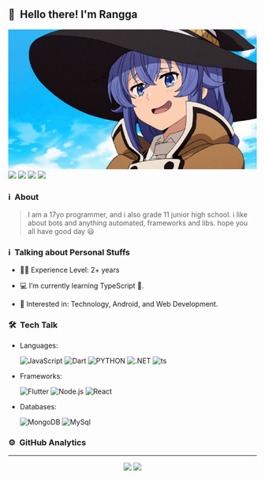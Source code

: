 ## 👋 &nbsp;Hello there! I'm Rangga

![banner](https://raw.githubusercontent.com/xrangga/xrangga/master/banner.jpeg)
[<img src="https://img.shields.io/badge/WhatsApp-25D366?style=for-the-badge&logo=whatsapp&logoColor=white"/>](https://api.whatsapp.com/send/?phone=6281297980063)
[<img src="https://img.shields.io/badge/Gmail-D14836?style=for-the-badge&logo=gmail&logoColor=white"/>](https://inbox.google.com/mail/?view=cm&fs=1&to=rangganak094@gmail.com)
[<img src="https://img.shields.io/badge/linkedin-%230077B5.svg?&style=for-the-badge&logo=linkedin&logoColor=white"/>](https://www.linkedin.com/in/rangga-septian-hendiansyah-98029420a/)
[<img src = "https://img.shields.io/badge/instagram-%23E4405F.svg?&style=for-the-badge&logo=instagram&logoColor=white">](https://www.instagram.com/xrangga/)

### ℹ️ &nbsp;About

> I am a 17yo programmer, and i also grade 11 junior high school. i like about bots and anything automated, frameworks and libs. hope you all have good day 😃

### ℹ️ &nbsp;Talking about Personal Stuffs

- 👨‍🎓 Experience Level: 2+ years

- 💻 I’m currently learning TypeScript 🚀.

- 🧩 Interested in: Technology, Android, and Web Development.

### 🛠 &nbsp;Tech Talk

- Languages: &nbsp;

  ![JavaScript](https://img.shields.io/badge/JavaScript-323330?style=for-the-badge&logo=javascript&logoColor=F7DF1E)
  ![Dart](https://img.shields.io/badge/Dart-0175C2?style=for-the-badge&logo=dart&logoColor=white)
  ![PYTHON](https://img.shields.io/badge/Python-14354C?style=for-the-badge&logo=python&logoColor=white)
  ![.NET](https://img.shields.io/badge/.NET-5C2D91?style=for-the-badge&logo=.net&logoColor=white)
  ![ts](https://img.shields.io/badge/TypeScript-007ACC?style=for-the-badge&logo=typescript&logoColor=white)

- Frameworks: &nbsp;

  ![Flutter](https://img.shields.io/badge/Flutter-02569B?style=for-the-badge&logo=flutter&logoColor=white)
  ![Node.js](https://img.shields.io/badge/Node.js-43853D?style=for-the-badge&logo=node.js&logoColor=white)
  ![React](https://img.shields.io/badge/React-20232A?style=for-the-badge&logo=react&logoColor=61DAFB)

- Databases: &nbsp;

  ![MongoDB](https://img.shields.io/badge/MongoDB-4EA94B?style=for-the-badge&logo=mongodb&logoColor=white)
  ![MySql](https://img.shields.io/badge/MySQL-00000F?style=for-the-badge&logo=mysql&logoColor=white)

### ⚙️ &nbsp;GitHub Analytics

---

<p align = "center">
  <img src="https://github-readme-stats.vercel.app/api?username=xrangga&&show_icons=true&title_color=ffffff&icon_color=bb2acf&text_color=daf7dc&bg_color=151515&hide_border=true&line_height=27&include_all_commits=true&count_private=true">
  <img src="https://github-readme-stats.vercel.app/api/top-langs/?username=xrangga&theme=dark&hide_border=true&layout=compact">
</p>
